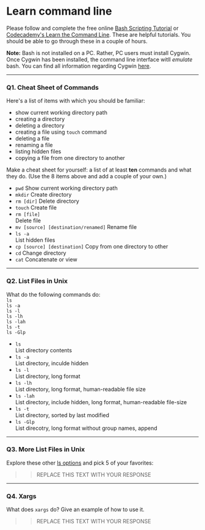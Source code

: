 # Learn command line

Please follow and complete the free online [Bash Scripting Tutorial](https://ryanstutorials.net/bash-scripting-tutorial/) or [Codecademy's Learn the Command Line](https://www.codecademy.com/learn/learn-the-command-line). These are helpful tutorials. You should be able to go through these in a couple of hours.

**Note:** Bash is not installed on a PC. Rather, PC users must install Cygwin. Once Cygwin has been installed, the command line interface witll _emulate_ bash. You can find all information regarding Cygwin [here](https://www.cygwin.com/).

---

### Q1.  Cheat Sheet of Commands  

Here's a list of items with which you should be familiar:  
* show current working directory path
* creating a directory
* deleting a directory
* creating a file using `touch` command
* deleting a file
* renaming a file
* listing hidden files
* copying a file from one directory to another

Make a cheat sheet for yourself: a list of at least **ten** commands and what they do.  (Use the 8 items above and add a couple of your own.)  

* `pwd`
Show current working directory path
* `mkdir`
Create directory
* `rm [dir]` 
Delete directory
* `touch`
Create file
* `rm [file]`  
Delete file
* `mv [source] [destination/renamed]`
Rename file
* `ls -a`  
List hidden files
* `cp [source] [destination]`
Copy from one directory to other
* `cd`
Change directory
* `cat`
Concatenate or view

---

### Q2.  List Files in Unix   

What do the following commands do:  
`ls`  
`ls -a`  
`ls -l`  
`ls -lh`  
`ls -lah`  
`ls -t`  
`ls -Glp`  

* `ls`  
List directory contents
* `ls -a`  
List directory, inculde hidden
* `ls -l`  
List directory, long format
* `ls -lh`  
List directory, long format, human-readable file size
* `ls -lah`  
List directory, include hidden, long format, human-readable file-size
* `ls -t`  
List directory, sorted by last modified
* `ls -Glp`  
List direcotry, long format without group names, append



---

### Q3.  More List Files in Unix  

Explore these other [ls options](http://www.techonthenet.com/unix/basic/ls.php) and pick 5 of your favorites:

> > REPLACE THIS TEXT WITH YOUR RESPONSE

---

### Q4.  Xargs   

What does `xargs` do? Give an example of how to use it.

> > REPLACE THIS TEXT WITH YOUR RESPONSE

 

